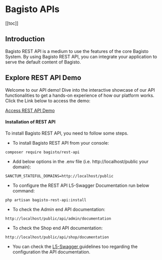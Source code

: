 # Bagisto APIs

[[toc]]

## Introduction

Bagisto REST API is a medium to use the features of the core Bagisto System. By using Bagisto REST API, you can integrate your application to serve the default content of Bagisto.

## Explore REST API Demo

Welcome to our API demo! Dive into the interactive showcase of our API functionalities to get a hands-on experience of how our platform works. Click the Link below to access the demo:

[Access REST API Demo](https://demo.bagisto.com/bagisto-api-demo/)

#### Installation of REST API

To install Bagisto REST API, you need to follow some steps.

- To install Bagisto REST API from your console:

~~~
composer require bagisto/rest-api
~~~

- Add below options in the .env file (i.e. http://localhost/public your domain):

~~~
SANCTUM_STATEFUL_DOMAINS=http://localhost/public
~~~

- To configure the REST API L5-Swagger Documentation run below command:

~~~
php artisan bagisto-rest-api:install
~~~

- To check the Admin end API documentation:

~~~
http://localhost/public/api/admin/documentation
~~~

- To check the Shop end API documentation:

~~~
http://localhost/public/api/shop/documentation
~~~

* You can check the <a href="https://github.com/DarkaOnLine/L5-Swagger"> L5-Swagger </a> guidelines too regarding the configuration the API documentation.
